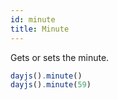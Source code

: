 ```yaml
---
id: minute
title: Minute
---
```


Gets or sets the minute.

```js
dayjs().minute()
dayjs().minute(59)
```